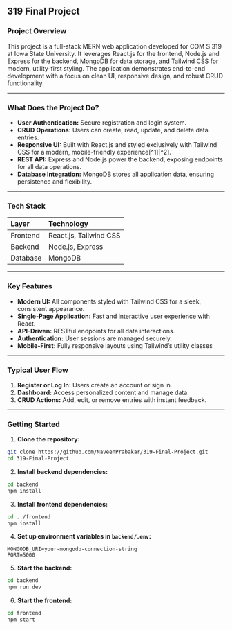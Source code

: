 
## 319 Final Project

### Project Overview

This project is a full-stack MERN web application developed for COM S 319 at Iowa State University. It leverages React.js for the frontend, Node.js and Express for the backend, MongoDB for data storage, and Tailwind CSS for modern, utility-first styling. The application demonstrates end-to-end development with a focus on clean UI, responsive design, and robust CRUD functionality.

---

### What Does the Project Do?

- **User Authentication:** Secure registration and login system.
- **CRUD Operations:** Users can create, read, update, and delete data entries.
- **Responsive UI:** Built with React.js and styled exclusively with Tailwind CSS for a modern, mobile-friendly experience[^1][^2].
- **REST API:** Express and Node.js power the backend, exposing endpoints for all data operations.
- **Database Integration:** MongoDB stores all application data, ensuring persistence and flexibility.

---

### Tech Stack

| Layer | Technology |
| :-- | :-- |
| Frontend | React.js, Tailwind CSS |
| Backend | Node.js, Express |
| Database | MongoDB |


---

### Key Features

- **Modern UI:** All components styled with Tailwind CSS for a sleek, consistent appearance.
- **Single-Page Application:** Fast and interactive user experience with React.
- **API-Driven:** RESTful endpoints for all data interactions.
- **Authentication:** User sessions are managed securely.
- **Mobile-First:** Fully responsive layouts using Tailwind’s utility classes

---

### Typical User Flow

1. **Register or Log In:** Users create an account or sign in.
2. **Dashboard:** Access personalized content and manage data.
3. **CRUD Actions:** Add, edit, or remove entries with instant feedback.

---

### Getting Started

1. **Clone the repository:**

```bash
git clone https://github.com/NaveenPrabakar/319-Final-Project.git
cd 319-Final-Project
```

2. **Install backend dependencies:**

```bash
cd backend
npm install
```

3. **Install frontend dependencies:**

```bash
cd ../frontend
npm install
```

4. **Set up environment variables in `backend/.env`:**

```
MONGODB_URI=your-mongodb-connection-string
PORT=5000
```

5. **Start the backend:**

```bash
cd backend
npm run dev
```

6. **Start the frontend:**

```bash
cd frontend
npm start
```



